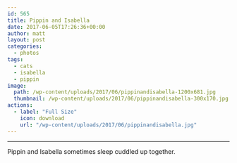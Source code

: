 ```yaml
---
id: 565
title: Pippin and Isabella
date: 2017-06-05T17:26:36+00:00
author: matt
layout: post
categories:
  - photos
tags:
  - cats
  - isabella
  - pippin
image: 
  path: /wp-content/uploads/2017/06/pippinandisabella-1200x681.jpg
  thumbnail: /wp-content/uploads/2017/06/pippinandisabella-300x170.jpg
actions:
  - label: "Full Size"
    icon: download
    url: "/wp-content/uploads/2017/06/pippinandisabella.jpg"
---
```

---
Pippin and Isabella sometimes sleep cuddled up together.
